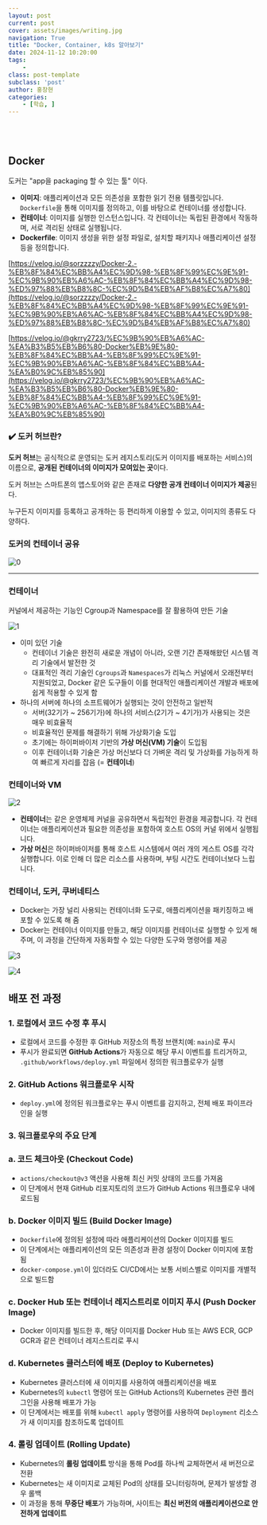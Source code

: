 ```yaml
---
layout: post
current: post
cover: assets/images/writing.jpg
navigation: True
title: "Docker, Container, k8s 알아보기"
date: 2024-11-12 10:20:00
tags:
    - 
class: post-template
subclass: 'post'
author: 홍창현
categories:
    - [학습, ]
---
```

<br><br>

## Docker


도커는 "app을 packaging 할 수 있는 툴" 이다.

- **이미지**: 애플리케이션과 모든 의존성을 포함한 읽기 전용 템플릿입니다. `Dockerfile`을 통해 이미지를 정의하고, 이를 바탕으로 컨테이너를 생성합니다.
- **컨테이너**: 이미지를 실행한 인스턴스입니다. 각 컨테이너는 독립된 환경에서 작동하며, 서로 격리된 상태로 실행됩니다.
- **Dockerfile**: 이미지 생성을 위한 설정 파일로, 설치할 패키지나 애플리케이션 설정 등을 정의합니다.

[https://velog.io/@sorzzzzy/Docker-2.-%EB%8F%84%EC%BB%A4%EC%9D%98-%EB%8F%99%EC%9E%91-%EC%9B%90%EB%A6%AC-%EB%8F%84%EC%BB%A4%EC%9D%98-%ED%97%88%EB%B8%8C-%EC%9D%B4%EB%AF%B8%EC%A7%80](https://velog.io/@sorzzzzy/Docker-2.-%EB%8F%84%EC%BB%A4%EC%9D%98-%EB%8F%99%EC%9E%91-%EC%9B%90%EB%A6%AC-%EB%8F%84%EC%BB%A4%EC%9D%98-%ED%97%88%EB%B8%8C-%EC%9D%B4%EB%AF%B8%EC%A7%80)


[https://velog.io/@gkrry2723/%EC%9B%90%EB%A6%AC-%EA%B3%B5%EB%B6%80-Docker%EB%9E%80-%EB%8F%84%EC%BB%A4-%EB%8F%99%EC%9E%91-%EC%9B%90%EB%A6%AC-%EB%8F%84%EC%BB%A4-%EA%B0%9C%EB%85%90](https://velog.io/@gkrry2723/%EC%9B%90%EB%A6%AC-%EA%B3%B5%EB%B6%80-Docker%EB%9E%80-%EB%8F%84%EC%BB%A4-%EB%8F%99%EC%9E%91-%EC%9B%90%EB%A6%AC-%EB%8F%84%EC%BB%A4-%EA%B0%9C%EB%85%90)


### ✔️ 도커 허브란?


**도커 허브**는 공식적으로 운영되는 도커 레지스토리(도커 이미지를 배포하는 서비스)의 이름으로, **공개된 컨테이너의 이미지가 모여있는 곳**이다.


도커 허브는 스마트폰의 앱스토어와 같은 존재로 **다양한 공개 컨테이너 이미지가 제공**된다.


누구든지 이미지를 등록하고 공개하는 등 편리하게 이용할 수 있고, 이미지의 종류도 다양하다.


### 도커의 컨테이너 공유


![0](/upload/2024-11-12-Docker,_Container,_k8s_알아보기.md/0.png)


---


### 컨테이너


커널에서 제공하는 기능인 Cgroup과 Namespace를 잘 활용하여 만든 기술


![1](/upload/2024-11-12-Docker,_Container,_k8s_알아보기.md/1.png)

- 이미 있던 기술
	- 컨테이너 기술은 완전히 새로운 개념이 아니라, 오랜 기간 존재해왔던 시스템 격리 기술에서 발전한 것
	- 대표적인 격리 기술인 `Cgroups`과 `Namespaces`가 리눅스 커널에서 오래전부터 지원되었고, Docker 같은 도구들이 이를 현대적인 애플리케이션 개발과 배포에 쉽게 적용할 수 있게 함
- 하나의 서버에 하나의 소프트웨어가 실행되는 것이 안전하고 일반적
	- 서버(32기가 ~ 256기가)에 하나의 서비스(2기가 ~ 4기가)가 사용되는 것은 매우 비효율적
	- 비효율적인 문제를 해결하기 위해 가상화기술 도입
	- 초기에는 하이퍼바이저 기반의 **가상 머신(VM) 기술**이 도입됨
	- 이후 컨테이너화 기술은 가상 머신보다 더 가벼운 격리 및 가상화를 가능하게 하여 빠르게 자리를 잡음 (= **컨테이너**)

### 컨테이너와 VM


![2](/upload/2024-11-12-Docker,_Container,_k8s_알아보기.md/2.png)

- **컨테이너**는 같은 운영체제 커널을 공유하면서 독립적인 환경을 제공합니다. 각 컨테이너는 애플리케이션과 필요한 의존성을 포함하여 호스트 OS의 커널 위에서 실행됩니다.
- **가상 머신**은 하이퍼바이저를 통해 호스트 시스템에서 여러 개의 게스트 OS를 각각 실행합니다. 이로 인해 더 많은 리소스를 사용하며, 부팅 시간도 컨테이너보다 느립니다.

### 컨테이너, 도커, 쿠버네티스

- Docker는 가장 널리 사용되는 컨테이너화 도구로, 애플리케이션을 패키징하고 배포할 수 있도록 해 줌
- Docker는 컨테이너 이미지를 만들고, 해당 이미지를 컨테이너로 실행할 수 있게 해주며, 이 과정을 간단하게 자동화할 수 있는 다양한 도구와 명령어를 제공

![3](/upload/2024-11-12-Docker,_Container,_k8s_알아보기.md/3.png)


![4](/upload/2024-11-12-Docker,_Container,_k8s_알아보기.md/4.png)


## 배포 전 과정


### 1. 로컬에서 코드 수정 후 푸시

- 로컬에서 코드를 수정한 후 GitHub 저장소의 특정 브랜치(예: `main`)로 푸시
- 푸시가 완료되면 **GitHub Actions**가 자동으로 해당 푸시 이벤트를 트리거하고, `.github/workflows/deploy.yml` 파일에서 정의한 워크플로우가 실행

### 2. GitHub Actions 워크플로우 시작

- `deploy.yml`에 정의된 워크플로우는 푸시 이벤트를 감지하고, 전체 배포 파이프라인을 실행

### 3. 워크플로우의 주요 단계


### **a. 코드 체크아웃 (Checkout Code)**

- `actions/checkout@v3` 액션을 사용해 최신 커밋 상태의 코드를 가져옴
- 이 단계에서 현재 GitHub 리포지토리의 코드가 GitHub Actions 워크플로우 내에 로드됨

### **b. Docker 이미지 빌드 (Build Docker Image)**

- `Dockerfile`에 정의된 설정에 따라 애플리케이션의 Docker 이미지를 빌드
- 이 단계에서는 애플리케이션의 모든 의존성과 환경 설정이 Docker 이미지에 포함됨
- `docker-compose.yml`이 있더라도 CI/CD에서는 보통 서비스별로 이미지를 개별적으로 빌드함

### **c. Docker Hub 또는 컨테이너 레지스트리로 이미지 푸시 (Push Docker Image)**

- Docker 이미지를 빌드한 후, 해당 이미지를 Docker Hub 또는 AWS ECR, GCP GCR과 같은 컨테이너 레지스트리로 푸시

### **d. Kubernetes 클러스터에 배포 (Deploy to Kubernetes)**

- Kubernetes 클러스터에 새 이미지를 사용하여 애플리케이션을 배포
- Kubernetes의 `kubectl` 명령어 또는 GitHub Actions의 Kubernetes 관련 플러그인을 사용해 배포가 가능
- 이 단계에서는 배포를 위해 `kubectl apply` 명령어를 사용하여 `Deployment` 리소스가 새 이미지를 참조하도록 업데이트

### 4. 롤링 업데이트 (Rolling Update)

- Kubernetes의 **롤링 업데이트** 방식을 통해 Pod를 하나씩 교체하면서 새 버전으로 전환
- Kubernetes는 새 이미지로 교체된 Pod의 상태를 모니터링하며, 문제가 발생할 경우 롤백
- 이 과정을 통해 **무중단 배포**가 가능하며, 사이트는 **최신 버전의 애플리케이션으로 안전하게 업데이트**
